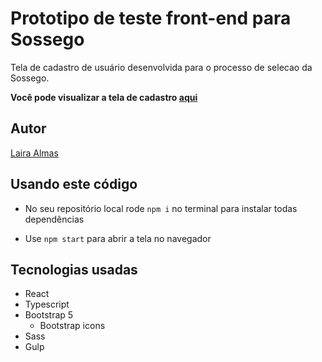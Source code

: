 # Prototipo de teste front-end para Sossego

Tela de cadastro de usuário desenvolvida para o processo de selecao da Sossego.

**Você pode visualizar a tela de cadastro [aqui](https://lairaalmas.github.io/prototipo-test-frontend-sossego)**

## Autor

[Laira Almas](https://github.com/lairaalmas)

## Usando este código

- No seu repositório local rode `npm i` no terminal para instalar todas dependências

- Use `npm start` para abrir a tela no navegador

## Tecnologias usadas

- React
- Typescript
- Bootstrap 5
  - Bootstrap icons
- Sass
- Gulp

